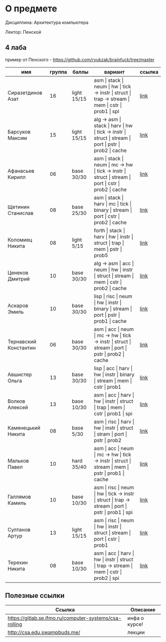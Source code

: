 # О предмете

Дисциплина: Архитектура компьютера

Лектор: Пенской

## 4 лаба

пример от Пенского - https://github.com/ryukzak/brainfuck/tree/master

| имя                   | группа | баллы       | вариант                                                                                                  | ссылка                                                                |
|-----------------------|--------|-------------|----------------------------------------------------------------------------------------------------------|-----------------------------------------------------------------------|
| Сиразетдинов Азат     | 16     | light 15/15 | asm \| stack \| neum \| hw \| tick -> instr \| struct \| trap -> stream \| mem \| cstr \| prob1 \| spi   | [link](https://github.com/Azat2202/AK_lab3/tree/main)                 |
| Барсуков Максим       | 15     | light 15/15 | alg -> asm \| stack \| harv \| hw \| tick -> instr \| struct \| stream \| port \| pstr \| prob2 \| cache | [link](https://github.com/maxbarsukov/csa3-stack-machine/tree/master) |
| Афанасьев Кирилл      | 06     | base 30/30  | asm  \| stack \| neum \| mc -> hw \| tick -> instr \| struct \| stream \| port \| cstr \| prob2 \| cache | [link](https://github.com/Zerumi/csa3-140324-asm-stack/tree/master)   |
| Щетинин Станислав     | 08     | base 25/30  | asm \| stack  \| harv \| mc \| tick  \| binary \| stream \| port \| cstr \| prob2 \| cache               | [link](https://github.com/stanislav-shchetinin/MyAsm/tree/main)       |
| Коломиец Никита       | 08     | light 5/15  | forth \| stack \| harv \| hw \| instr  \| struct \| trap \| mem \| pstr \| prob5                         | [link](https://github.com/nkolomiika/csa-lab3/tree/master)            |
| Ценеков Дмитрий       | 10     | base 30/30  | alg -> asm \| acc \| neum \| hw \| instr \| struct \| stream \| mem \| cstr \| prob2 \| cache            | [link](https://github.com/DimaThenekov/lab3_csa)                      |
| Аскаров Эмиль         | 10     | base 30/30  | lisp \| risc \| neum  \| hw \| instr \| binary \| stream \| port \| pstr \| prob1 \| cache               | [link](https://github.com/easkarov/computer-simulator)                |
| Тернавский Константин | 06     | base 30/30  | asm \| acc \| neum \| mc -> hw \| tick -> instr \| struct \| stream \| port \| pstr \| prob2 \| cache    | [link](https://github.com/owl-from-hogvarts/csa-lab3)                 |
| Авшистер Ольга        | 13     | base 30/30  | lisp \| acc \| harv \| hw \| instr \| binary \| stream \| mem \| cstr \| prob1                           | [link](https://github.com/OlgaAvshister/computer_systems)             |
| Волков Алексей        | 13     | base 10/30  | asm \| acc \| harv \| hw \| instr \| struct \| trap \| mem \| cstr \| prob1 \| spi                       | [link](https://github.com/AlexeyVolkovProg/CompArchLab3)              |
| Камянецький Никита    | 08     | base 5/30   | asm \| risc \| harv \| hw \| instr \| struct \| stram \| port \| pstr \| prob2                           | [link](https://github.com/Mr-prog/AC)                                 |
| Мальков Павел         | 10     | hard 35/40  | asm \| acc \| neum \| mc -> hw \| tick -> instr \| struct \| stream \| mem \| pstr \| prob1 \| cache     | [link](https://github.com/plmlkff/AC_Architecture)                    |
| Галлямов Камиль       | 10     | base 10/30  | asm \| risc \| neum \| hw \| tick -> instr \| struct \| trap -> stream \| port \| pstr \| prob1 \| spi   | [link](https://github.com/pro100kamil/kasm_and_processor)             |
| Султанов Артур        | 13     | light 15/15 | asm \| risc \| neum \| hw \| instr \| struct \| stream \| port \| cstr \| prob1                          | [link](https://github.com/sultanowskii/drum)                          |
| Терехин Никита        | 08     | base 10/30  | asm \| acc  \| harv \| hw \| instr \| struct \| trap -> stream \| mem \| cstr \| prob2 \| spi            | [link](https://github.com/ITerNik/CPU_Model_CSA)                      |

## Полезные ссылки

| Ссылка                                                 | Описание      |
|--------------------------------------------------------|---------------|
| https://gitlab.se.ifmo.ru/computer-systems/csa-rolling | инфа о курсе! |
| http://csa.edu.swampbuds.me/                           | лекции        |

